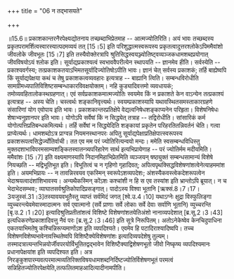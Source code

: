 +++
title = "06 न तद्भासयते"

+++
  
  
॥15.6॥ प्रकाशकान्तरनैरपेक्ष्यद्योतनाय तच्छब्दाभिप्रेतमाह --
आत्मज्योतिरिति। अयं भावः तच्छब्दस्य प्रकृतपरामर्शित्वस्वारस्यात्पदमव्ययं
तत् \[15।5\] इति परिशुद्धात्मस्वरूपस्य प्रकृतत्वादुत्तरश्लोकेऽपिममैवांशो
जीवलोके जीवभूतः \[15।7\] इति तस्यैवोक्तेरत्रापि
श्रुतिसिद्धस्वयञ्ज्योतिष्ट्वव्यञ्जकधामशब्दप्रयोगात् जीवविषयोऽयं श्लोक
इति। सूर्याद्यप्रकाश्यत्वं स्वभाववैपरीत्येन स्थापयति -- ज्ञानमेव
हीति। सर्वस्येति -- प्रकाश्यवर्गस्य;
तत्प्रकाशकतयाऽभिमतसूर्यादिज्योतिषोऽपीति भावः। ज्ञानं चेत् सर्वस्य
प्रकाशकं; तर्हि बाह्येष्वपि किं सूर्याद्यपेक्षया कथं च तेषु
प्रकाशकत्वव्यवहारः इत्यत्राह -- बाह्यानि त्विति। सम्बन्धविरोधीति
सामग्रीमध्यपातिविशिष्टसम्बन्धाकारविवक्षयोक्तम्। नहि कुड्यादिवत्तमो
व्यवधायकं; तमोव्यवहितालोकस्थग्रहणात्। एवं सर्वप्रकाशकमात्मज्योतिः
स्वयमेव किं न प्रकाशते केन वाऽन्येन तत्प्रकाश्यं इत्यत्राह -- अस्य चेति।
चस्त्वर्थः शङ्कानिवृत्त्यर्थः। स्वयम्प्रकाशस्यापि
यथावस्थितसमस्ताकारग्रहणे संसारिणां योग एवोपाय इति भावः।
प्रकाशकान्तरप्रतिक्षेपे वेद्यत्वनिषेधशङ्काप्यनेन परिहृता। विशेषनिषेधः
शेषाभ्यनुज्ञानपर इति भावः। योगोऽपि सर्वेषां किं न सिद्ध्येत् तत्राह --
तद्विरोधीति। सांसारिकं कर्म योगोत्पत्तिप्रतिबन्धकमित्यर्थः। तर्हि
सर्वेषां न सिद्ध्येदिति शङ्कायां प्रकृतेन परिहरतितन्निवर्तनं चेति। गत्वा
प्राप्येत्यर्थः। धामशब्दोऽत्र प्राग्वन्न नियमनस्थानपरः अपितु
सूर्याद्यपेक्षाप्रतिक्षेपात्स्वरूपस्य प्रकाशरूपत्वसिद्धेर्ज्योतिर्वाची।
तत एव मम परं ज्योतिरित्यन्वयो मन्दः। ममेति स्वसम्बन्धविधिस्तु
मुक्तदशाभाविपरमसाम्यशङ्कितस्वातन्त्र्यपरिहारेण सार्थ इत्यभिप्रायेणाह --
परं ज्योतिर्मम मदीयमिति। ममैवांशः \[15।7\] इति वक्ष्यमाणस्यापि
निदानमिहाभिप्रेतमिति व्यञ्जयन् षष्ठ्युक्तं सम्बन्धसामान्यं विशेषे
नियच्छति -- मद्विभूतिभूत इति। विभूतित्वं च न गृहिणो गृहादिवत्;
अपित्वपृथक्सिद्धविशेषणांशत्वेनेत्याहममांश इति। अयमभिप्रायः -- न
तावन्निरवयव एकस्मिन् स्वरूपेऽशव्यपदेशः; अंशस्यैकवस्त्वेकदेशरूपत्वेन
भेदाश्रयत्वादंशांशिभावस्य। अन्यथैकस्मिन् कोंऽशः कश्चांशी न हि स एव
तस्यांश इति भ्रान्तोऽपि ब्रूयात्। न च भेदाभेदसम्भवः;
व्याघातसर्वश्रुतिकोपादिप्रसङ्गात्। पादोऽस्य विश्वा भूतानि
\[ऋक्सं.8।7।17।3यजुस्सं.31।3\]तस्यावयवभूतैस्तु व्याप्तं सर्वमिदं जगत्
\[श्वे.उ.4।10\] यथाऽग्नेः क्षुद्रा विस्फुलिङ्गा
व्युच्चरन्त्येवमेवास्मादात्मनः सर्व एवात्मानो (सर्वे प्राणाः सर्वे लोकाः
सर्वे देवाः सर्वाणि भूतानि) व्युच्चरन्ति \[बृ.उ.2।1।20\]
इत्यादिश्रुतिप्रतीतांशत्वं विशिष्टे विशेषणांशतयेतिअंशो नानाव्यपदेशात्
\[ब्र.सू.2।3।43\] इत्यधिकरणेप्रकाशादिवत्तु नैवं परः \[ब्र.सू.2।3।46\]
इति सूत्रे निरूपितम्। अतोऽनेकेष्वेव केनचिदुपाधिना एकतयाभिमतेषु
कश्चिन्निरूप्यमाणोंऽश इति व्यपदिश्यते। एवमेव हि पटादिराश्यादिष्वपि। तच्च
विशेषणविशेष्यभावेनावस्थितेष्वपि विशिष्टैक्येविशेषणांशः इत्यादिव्यपदेशेषु
तुल्यम्। तस्मादत्रात्यन्तभिन्नयोर्जीवपरयोर्विभूतितद्वद्भावेन
विशिष्टैक्याद्विशेषणभूतो जीवो निष्कृष्य व्यपदिश्यमानः प्रधानापेक्षयांश
इति व्यपदिश्यत इति। अत्र
निरङ्कुशपारम्यवत्परमात्मव्यतिरिक्तविषयधामशब्दनिर्दिष्टज्योतिर्विशेषणभूतं
परमत्वं सन्निहितज्योतिरपेक्षयेति,तत्फलितमाहआदित्यादीनामपीति।  
  
